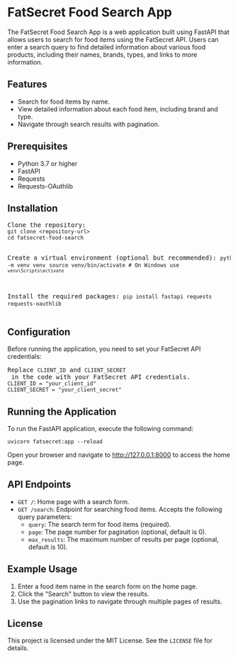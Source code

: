<!DOCTYPE html>
<html lang="en">
<head>
    <meta charset="UTF-8">
    <meta name="viewport" content="width=device-width, initial-scale=1.0">
    
</head>
<body>

<h1>FatSecret Food Search App</h1>

<p>
    The FatSecret Food Search App is a web application built using FastAPI that allows users to search for food items using the FatSecret API. 
    Users can enter a search query to find detailed information about various food products, including their names, brands, types, and links to more information.
</p>

<h2>Features</h2>
<ul>
    <li>Search for food items by name.</li>
    <li>View detailed information about each food item, including brand and type.</li>
    <li>Navigate through search results with pagination.</li>
</ul>

<h2>Prerequisites</h2>
<ul>
    <li>Python 3.7 or higher</li>
    <li>FastAPI</li>
    <li>Requests</li>
    <li>Requests-OAuthlib</li>
</ul>

<h2>Installation</h2>
<pre>
Clone the repository:
<code>git clone &lt;repository-url&gt;</code>
<code>cd fatsecret-food-search</code>

Create a virtual environment (optional but recommended):
<code>python -m venv venv</code>
<code>source venv/bin/activate  # On Windows use `venv\Scripts\activate`</code>

Install the required packages:
<code>pip install fastapi requests requests-oauthlib</code>
</pre>

<h2>Configuration</h2>
<p>
    Before running the application, you need to set your FatSecret API credentials:
</p>
<pre>
Replace <code>CLIENT_ID</code> and <code>CLIENT_SECRET</code> in the code with your FatSecret API credentials.
<code>CLIENT_ID = "your_client_id"</code>
<code>CLIENT_SECRET = "your_client_secret"</code>
</pre>

<h2>Running the Application</h2>
<p>
    To run the FastAPI application, execute the following command:
</p>
<pre>
<code>uvicorn fatsecret:app --reload</code>
</pre>
<p>
    Open your browser and navigate to <a href="http://127.0.0.1:8000">http://127.0.0.1:8000</a> to access the home page.
</p>

<h2>API Endpoints</h2>
<ul>
    <li><code>GET /</code>: Home page with a search form.</li>
    <li>
        <code>GET /search</code>: Endpoint for searching food items. Accepts the following query parameters:
        <ul>
            <li><code>query</code>: The search term for food items (required).</li>
            <li><code>page</code>: The page number for pagination (optional, default is 0).</li>
            <li><code>max_results</code>: The maximum number of results per page (optional, default is 10).</li>
        </ul>
    </li>
</ul>

<h2>Example Usage</h2>
<ol>
    <li>Enter a food item name in the search form on the home page.</li>
    <li>Click the "Search" button to view the results.</li>
    <li>Use the pagination links to navigate through multiple pages of results.</li>
</ol>

<h2>License</h2>
<p>
    This project is licensed under the MIT License. See the <code>LICENSE</code> file for details.
</p>

</body>
</html>
